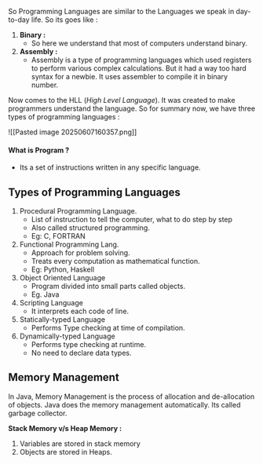So Programming Languages are similar to the Languages we speak in day-to-day life. So its goes like :
1. **Binary :** 
	- So here we understand that most of computers understand binary.
2. **Assembly :**
	- Assembly is a type of programming languages which used registers to perform various complex calculations. But it had a way too hard syntax for a newbie. It uses assembler to compile it in binary number.

Now comes to the HLL (*High Level Language*). It was created to make programmers understand the language.
So for summary now, we have three types of programming languages : 

![[Pasted image 20250607160357.png]]


#### What is Program ?

- Its a set of instructions written in any specific language.


## Types of Programming Languages 
 1. Procedural Programming Language.
	- List of instruction to tell the computer, what to do step by step
	- Also called structured programming.
	- Eg: C, FORTRAN
2. Functional Programming Lang.
	- Approach for problem solving.
	- Treats every computation as mathematical function.
	- Eg: Python, Haskell
3. Object Oriented Language
	- Program divided into small parts called objects.
	- Eg. Java
4. Scripting Language
	- It interprets each code of line.
5. Statically-typed Language
	- Performs Type checking at time of compilation.
6. Dynamically-typed Language
	- Performs type checking at runtime.
	- No need to declare data types.

## Memory Management
In Java, Memory Management is the process of allocation and de-allocation of objects.
Java does the memory management automatically. Its called garbage collector.

**Stack Memory v/s Heap Memory :**
1. Variables are stored in stack memory
2. Objects are stored in Heaps.